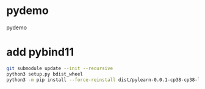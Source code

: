 # pydemo
pydemo

# add pybind11
```sh
git submodule update --init --recursive
python3 setup.py bdist_wheel
python3 -m pip install --force-reinstall dist/pylearn-0.0.1-cp38-cp38-linux_x86_64.whl
```

